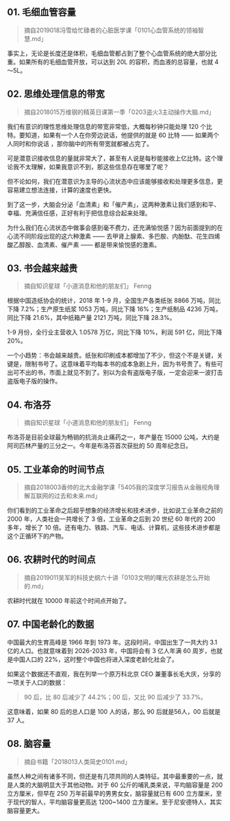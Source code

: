 ## 01. 毛细血管容量
> 摘自2019018冯雪给忙碌者的心脏医学课「0101心血管系统的领袖智慧.md」

事实上，无论是长度还是体积，毛细血管都占到了整个心血管系统的绝大部分比重。如果所有的毛细血管开放，可以达到 20L 的容积，而血液的总容量，也就 4～5L。

## 02. 思维处理信息的带宽
> 摘自2018015万维钢的精英日课第一季「0203盗火3主动操作大脑.md」

我们有意识的理性思维处理信息的带宽非常低，大概每秒钟只能处理 120 个比特。要知道，如果有一个人在你旁边说话，他提供的就是 60 比特 —— 如果两个人同时和你说话 ，那你脑中的所有带宽就都被占完了。

可是潜意识接收信息的量就非常大了，甚至有人说是每秒能接收上亿比特。这个理论我不太理解，如果我意识不到，那这些信息存在哪里了呢？

但不论如何，我们在潜意识为主导的心流状态中应该能够接收和处理更多信息，更容易建立想法连接，计算的速度也更快。

到了这一步，大脑会分泌「血清素」和「催产素」，这两种激素让我们感到和平、幸福、充满信任感，正好有利于把信息综合起来处理。

为什么我们在心流状态中做事会感到毫不费力，还充满愉悦感？因为前面提到的在心流不同阶段出现的这六种激素 —— 去甲肾上腺素、多巴胺、内酚酞、花生四烯酸乙醇胺、血清素、催产素 —— 都是带来愉悦感的激素。

## 03. 书会越来越贵
> 摘自知识星球「小道消息和他的朋友们」 Fenng

根据中国造纸协会的统计，2018 年 1-9 月，全国生产各类纸张 8866 万吨，同比下降 7.2%；生产原生纸浆 1053 万吨，同比下降 16%；生产纸制品 4236 万吨，同比下降 21.6%，其中纸箱产量 2121 万吨，同比下降 28.3%。

1-9 月份，全行业主营收入 1.0578 万亿，同比下降 10%，利润 591 亿，同比下降 20%。

一个小趋势：书会越来越贵。纸张和印刷成本都增加了不少，但这个不是关键，关键是，限制书号了。这意味着平均每本书的成本急剧上升，因为书号贵了。有些可出可不出的书，市面上就见不到了。别以为会有盗版电子版，一定会迎来一波打击盗版电子版的操作。

## 04. 布洛芬
> 摘自知识星球「小道消息和他的朋友们」 Fenng

布洛芬是目前全球最为畅销的抗消炎止痛药之一，年产量在 15000 公吨，大约是阿司匹林产量的三分之一。今年是布洛芬首次获批的 50 周年纪念日。

## 05. 工业革命的时间节点
> 摘自2018003香帅的北大金融学课「5405我的深度学习报告从金融视角理解互联网的过去和未来.md」

你们看到的工业革命之后超乎想象的经济增长和技术进步，比如说工业革命之前的 2000 年，人类社会一共增长了 3 倍，工业革命之后到 20 世纪 60 年代的 200 多年，增长了 10 倍。还有电力、铁路、汽车、电话、计算机，这些技术进步都是这个正循环下的产物。

## 06. 农耕时代的时间点
> 摘自2019011吴军的科技史纲六十讲「0103文明的曙光农耕是怎么开始的.md」

农耕时代就在 10000 年前这个时间点开始了。

## 07. 中国老龄化的数据

中国最大的生育高峰是 1966 年到 1973 年。这段时间，中国出生了一共大约 3.1 亿的人口。也就意味着到 2026-2033 年，中国将会有 3 亿人年满 60 周岁，也就是中国人口的 22%，这时整个中国也将进入深度老龄化社会了。

如果这个数据还不直观，我在列举一个原万科北京 CEO 兼董事长毛大庆，分享的一项关于人口的数据：

> 90 后，比 80 后减少了 44.2%；00 后，又比 90 后减少了 33.7%。

这意味着，如果 80 后的总人口是 100 人的话，那么 90 后就是56人，00 后就是 37 人。

## 08. 脑容量
> 摘自书籍「2018013人类简史0101.md」

虽然人种之间有诸多不同，但还是有几项共同的人类特征。其中最重要的一点，就是人类的大脑明显大于其他动物。对于 60 公斤的哺乳类来说，平均脑容量是 200 立方厘米，但早在 250 万年前最早的男男女女，脑容量就已有 600 立方厘米，至于现代的智人，平均脑容量更高达 1200~1400 立方厘米。至于尼安德特人，其实脑容量更大。


